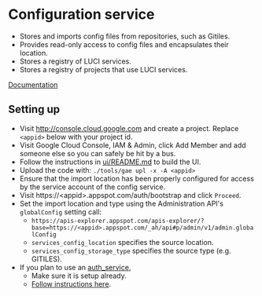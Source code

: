 # Configuration service

*   Stores and imports config files from repositories, such as Gitiles.
*   Provides read-only access to config files and encapsulates their location.
*   Stores a registry of LUCI services.
*   Stores a registry of projects that use LUCI services.

[Documentation](doc)


## Setting up

*   Visit http://console.cloud.google.com and create a project. Replace
    `<appid>` below with your project id.
*   Visit Google Cloud Console, IAM & Admin, click Add Member and add someone
    else so you can safely be hit by a bus.
*   Follow the instructions in [ui/README.md](ui/README.md) to build the UI.
*   Upload the code with: `./tools/gae upl -x -A <appid>`
*   Ensure that the import location has been properly configured for access by
    the service account of the config service.
*   Visit https://\<appid\>.appspot.com/auth/bootstrap and click `Proceed`.
*   Set the import location and type using the Administration API's
    `globalConfig` setting call:
    *   `https://apis-explorer.appspot.com/apis-explorer/?base=https://<appid>.appspot.com/_ah/api#p/admin/v1/admin.globalConfig`
    *   `services_config_location` specifies the source location.
    *   `services_config_storage_type` specifies the source type
         (e.g. GITILES).
*   If you plan to use an [auth_service](../auth_service),
    *   Make sure it is setup already.
    *   [Follow instructions
        here](../auth_service#linking-other-services-to-auth_service).

